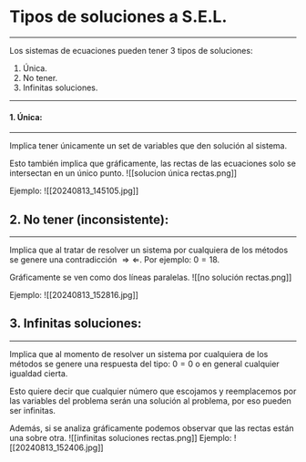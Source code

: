 # Tipos de soluciones a S.E.L.
***
Los sistemas de ecuaciones pueden tener 3 tipos de soluciones:
1. Única.
2. No tener.
3. Infinitas soluciones.
***
#### 1. Única: 
***
Implica tener únicamente un set de variables que den solución al sistema. 

Esto también implica que gráficamente, las rectas de las ecuaciones solo se intersectan en un único punto.
	![[solucion única rectas.png]]

Ejemplo:
	![[20240813_145105.jpg]]
## 2. No tener (inconsistente):
***
Implica que al tratar de resolver un sistema por cualquiera de los métodos se genere una contradicción $\Longrightarrow \Longleftarrow$. Por ejemplo: $0=18$. 

Gráficamente se ven como dos líneas paralelas.
	![[no solución rectas.png]]

Ejemplo:
	![[20240813_152816.jpg]]
## 3. Infinitas soluciones:
***
Implica que al momento de resolver un sistema por cualquiera de los métodos se genere una respuesta del tipo: $0=0$ o en general cualquier igualdad cierta. 

Esto quiere decir que cualquier número que escojamos y reemplacemos por las variables del problema serán una solución al problema, por eso pueden ser infinitas.

Además, si se analiza gráficamente podemos observar que las rectas están una sobre otra.
	![[infinitas soluciones rectas.png]]
Ejemplo:
	![[20240813_152406.jpg]]